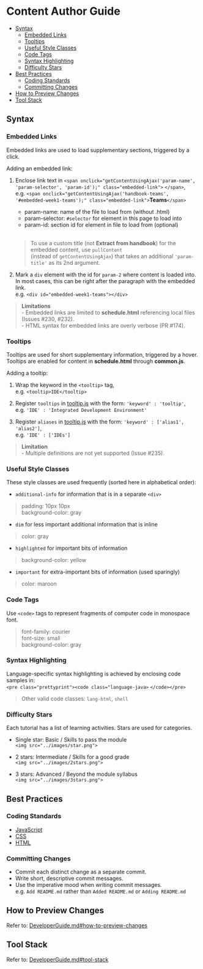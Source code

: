 # Content Author Guide
* [Syntax](#syntax)
    * [Embedded Links](#embedded-links)
    * [Tooltips](#tooltips)
    * [Useful Style Classes](#useful-style-classes)
    * [Code Tags](#code-tags)
    * [Syntax Highlighting](#syntax-highlighting)
    * [Difficulty Stars](#difficulty-stars)
* [Best Practices](#best-practices)
    * [Coding Standards](#coding-standards)
    * [Committing Changes](#committing-changes)
* [How to Preview Changes](#how-to-preview-changes)
* [Tool Stack](#tool-stack)

## Syntax

### Embedded Links
Embedded links are used to load supplementary sections, triggered by a click.

Adding an embedded link:

1. Enclose link text in `<span onclick="getContentUsingAjax('param-name', 'param-selector', 'param-id');" class="embedded-link">` `</span>`,  
   e.g. `<span onclick="getContentUsingAjax('handbook-teams', '#embedded-week1-teams');" class="embedded-link">`**Teams**`</span>`
    * param-name: name of the file to load from (without .html)
    * param-selector: `#selector` for element in this page to load into
    * param-id: section id for element in file to load from (optional)
    <br><br>

    > To use a custom title (not **Extract from handbook**) for the embedded content, use `pullContent`  
      (instead of `getContentUsingAjax`) that takes an additional `'param-title'` as its 2nd argument.

2. Mark a `div` element with the id for `param-2` where content is loaded into.  
   In most cases, this can be right after the paragraph with the embedded link.  
   e.g. `<div id="embedded-week1-teams"></div>`

> **Limitations**  
\- Embedded links are limited to **schedule.html** referencing local files (Issues #230, #232).  
\- HTML syntax for embedded links are overly verbose (PR #174).

### Tooltips
Tooltips are used for short supplementary information, triggered by a hover.  
Tooltips are enabled for content in **schedule.html** through **common.js**.

Adding a tooltip:

1. Wrap the keyword in the `<tooltip>` tag,  
e.g. `<tooltip>IDE</tooltip>`

2. Register `tooltips` in [tooltip.js](../scripts/tooltip.js) with the form: `'keyword' : 'tooltip'`,  
e.g. `'IDE' : 'Integrated Development Environment'`

3. Register `aliases` in [tooltip.js](../scripts/tooltip.js) with the form: `'keyword' : ['alias1', 'alias2']`,  
e.g. `'IDE' : ['IDEs']`

> **Limitation**  
\- Multiple definitions are not yet supported (Issue #235).

### Useful Style Classes
These style classes are used frequently (sorted here in alphabetical order):

* `additional-info` for information that is in a separate `<div>`
> padding: 10px 10px  
> background-color: gray

* `dim` for less important additional information that is inline
> color: gray

* `highlighted` for important bits of information
> background-color: yellow

* `important` for extra-important bits of information (used sparingly)
> color: maroon

### Code Tags
Use `<code>` tags to represent fragments of computer code in monospace font.
> font-family: courier  
> font-size: small  
> background-color: gray

### Syntax Highlighting
Language-specific syntax highlighting is achieved by enclosing code samples in:  
`<pre class="prettyprint"><code class="language-java>` `</code></pre>`  
> Other valid code classes: `lang-html`, `shell`

### Difficulty Stars
Each tutorial has a list of learning activities. Stars are used for categories.

* Single star: Basic / Skills to pass the module  
`<img src="../images/star.png">`

* 2 stars: Intermediate / Skills for a good grade  
`<img src="../images/2stars.png">`

* 3 stars: Advanced / Beyond the module syllabus  
`<img src="../images/3stars.png">`

## Best Practices

### Coding Standards
* [JavaScript](https://docs.google.com/document/d/1gZ6WG6HBTJYHAtVkz9kzi_SUuzfXqzO-SvFnLuag2xM/pub?embedded=true)
* [CSS](https://docs.google.com/document/d/1wA9paRA9cS7ByStGbhRRUZLEzEzimrNQjIDPVqy1ScI/pub)
* [HTML](https://oss-generic.github.io/process/codingStandards/CodingStandard-Html.html)

### Committing Changes
* Commit each distinct change as a separate commit.
* Write short, descriptive commit messages.
* Use the imperative mood when writing commit messages.  
  e.g. `Add README.md` rather than `Added README.md` or `Adding README.md`

## How to Preview Changes
Refer to: [DeveloperGuide.md#how-to-preview-changes](DeveloperGuide.md#how-to-preview-changes)

## Tool Stack
Refer to: [DeveloperGuide.md#tool-stack](DeveloperGuide.md#tool-stack)

